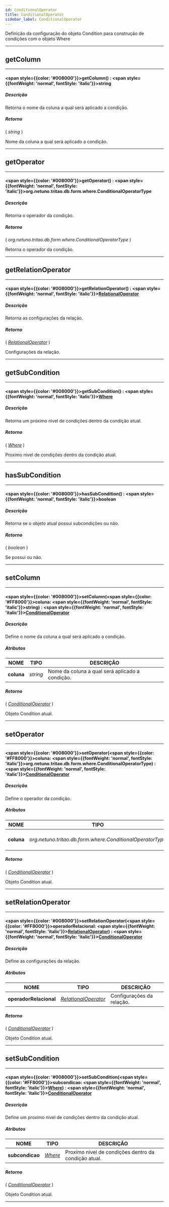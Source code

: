 ```yaml
---
id: ConditionalOperator
title: ConditionalOperator
sidebar_label: ConditionalOperator
---
```


Definição da configuração do objeto Condition para construção de condições com o objeto Where

---

## getColumn

---

#### <span style={{color: '#008000'}}>getColumn</span>() : <span style={{fontWeight: 'normal', fontStyle: 'italic'}}>string</span>
##### Descrição

Retorna o nome da coluna a qual será aplicado a condição.

##### Retorno

( _string_ )

Nome da coluna a qual será aplicado a condição.

---

## getOperator

---

#### <span style={{color: '#008000'}}>getOperator</span>() : <span style={{fontWeight: 'normal', fontStyle: 'italic'}}>org.netuno.tritao.db.form.where.ConditionalOperatorType</span>
##### Descrição

Retorna o operador da condição.

##### Retorno

( _org.netuno.tritao.db.form.where.ConditionalOperatorType_ )

Retorna o operador da condição.

---

## getRelationOperator

---

#### <span style={{color: '#008000'}}>getRelationOperator</span>() : <span style={{fontWeight: 'normal', fontStyle: 'italic'}}>[RelationalOperator](../objects/RelationalOperator)</span>
##### Descrição

Retorna as configurações da relação.

##### Retorno

( _[RelationalOperator](../objects/RelationalOperator)_ )

Configurações da relação.

---

## getSubCondition

---

#### <span style={{color: '#008000'}}>getSubCondition</span>() : <span style={{fontWeight: 'normal', fontStyle: 'italic'}}>[Where](../objects/Where)</span>
##### Descrição

Retorna um proximo nivel de condições dentro da condição atual.

##### Retorno

( _[Where](../objects/Where)_ )

Proximo nivel de condições dentro da condição atual.

---

## hasSubCondition

---

#### <span style={{color: '#008000'}}>hasSubCondition</span>() : <span style={{fontWeight: 'normal', fontStyle: 'italic'}}>boolean</span>
##### Descrição

Retorna se o objeto atual possui subcondições ou não.

##### Retorno

( _boolean_ )

Se possui ou não.

---

## setColumn

---

#### <span style={{color: '#008000'}}>setColumn</span>(<span style={{color: '#FF8000'}}>coluna</span>: <span style={{fontWeight: 'normal', fontStyle: 'italic'}}>string</span>) : <span style={{fontWeight: 'normal', fontStyle: 'italic'}}>[ConditionalOperator](../objects/ConditionalOperator)</span>
##### Descrição

Define o nome da coluna a qual será aplicado a condição.

##### Atributos

| NOME | TIPO | DESCRIÇÃO |
|---|---|---|
| **coluna** | _string_ | Nome da coluna a qual será aplicado a condição. |

##### Retorno

( _[ConditionalOperator](../objects/ConditionalOperator)_ )

Objeto Condition atual.

---

## setOperator

---

#### <span style={{color: '#008000'}}>setOperator</span>(<span style={{color: '#FF8000'}}>coluna</span>: <span style={{fontWeight: 'normal', fontStyle: 'italic'}}>org.netuno.tritao.db.form.where.ConditionalOperatorType</span>) : <span style={{fontWeight: 'normal', fontStyle: 'italic'}}>[ConditionalOperator](../objects/ConditionalOperator)</span>
##### Descrição

Define o operador da condição.

##### Atributos

| NOME | TIPO | DESCRIÇÃO |
|---|---|---|
| **coluna** | _org.netuno.tritao.db.form.where.ConditionalOperatorType_ | O operador da condição. |

##### Retorno

( _[ConditionalOperator](../objects/ConditionalOperator)_ )

Objeto Condition atual.

---

## setRelationOperator

---

#### <span style={{color: '#008000'}}>setRelationOperator</span>(<span style={{color: '#FF8000'}}>operadorRelacional</span>: <span style={{fontWeight: 'normal', fontStyle: 'italic'}}>[RelationalOperator](../objects/RelationalOperator)</span>) : <span style={{fontWeight: 'normal', fontStyle: 'italic'}}>[ConditionalOperator](../objects/ConditionalOperator)</span>
##### Descrição

Define as configurações da relação.

##### Atributos

| NOME | TIPO | DESCRIÇÃO |
|---|---|---|
| **operadorRelacional** | _[RelationalOperator](../objects/RelationalOperator)_ | Configurações da relação. |

##### Retorno

( _[ConditionalOperator](../objects/ConditionalOperator)_ )

Objeto Condition atual.

---

## setSubCondition

---

#### <span style={{color: '#008000'}}>setSubCondition</span>(<span style={{color: '#FF8000'}}>subcondicao</span>: <span style={{fontWeight: 'normal', fontStyle: 'italic'}}>[Where](../objects/Where)</span>) : <span style={{fontWeight: 'normal', fontStyle: 'italic'}}>[ConditionalOperator](../objects/ConditionalOperator)</span>
##### Descrição

Define um proximo nivel de condições dentro da condição atual.

##### Atributos

| NOME | TIPO | DESCRIÇÃO |
|---|---|---|
| **subcondicao** | _[Where](../objects/Where)_ | Proximo nivel de condições dentro da condição atual. |

##### Retorno

( _[ConditionalOperator](../objects/ConditionalOperator)_ )

Objeto Condition atual.

---

